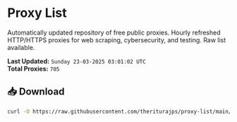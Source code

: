 # Proxy List

Automatically updated repository of free public proxies. Hourly refreshed HTTP/HTTPS proxies for web scraping, cybersecurity, and testing. Raw list available.

**Last Updated:** `Sunday 23-03-2025 03:01:02 UTC`  
**Total Proxies:** `705`

## 📥 Download
```bash
curl -O https://raw.githubusercontent.com/theriturajps/proxy-list/main/proxies.txt
